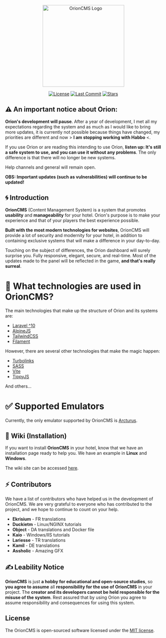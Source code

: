 

<p align="center"><a href="https://github.com/orion-server/cms" target="_blank"><img src="https://i.imgur.com/ZqE16Ph.png" width="263" alt="OrionCMS Logo"></a></p>

<p align="center">
<a href="https://github.com/orion-server/cms"><img src="https://img.shields.io/github/license/orion-server/cms" alt="License"></a>
<a href="https://github.com/orion-server/cms"><img src="https://img.shields.io/github/last-commit/orion-server/cms" alt="Last Commit"></a>
<a href="https://github.com/orion-server/cms"><img src="https://img.shields.io/github/stars/orion-server" alt="Stars"></a>
</p>

## ⚠️ An important notice about Orion:

**Orion's development will pause**. After a year of development, I met all my expectations regarding the system and as much as I would like to bring more updates, it is currently not possible because things have changed, my priorities are different and now  > **I am stopping working with Habbo** <.

If you use Orion or are reading this intending to use Orion, **listen up: It's still a safe system to use, and you can use it without any problems**. The only difference is that there will no longer be new systems.

Help channels and general will remain open.

**OBS: Important updates (such as vulnerabilities) will continue to be updated!**

## 🌀 Introduction

**OrionCMS** (Content Management System) is a system that promotes **usability** and **manageability** for your hotel. Orion's purpose is to make your experience and that of your players the best experience possible.

**Built with the most modern technologies for websites**, OrionCMS will provide a lot of security and modernity for your hotel, in addition to containing exclusive systems that will make a difference in your day-to-day.

Touching on the subject of differences, the Orion dashboard will surely surprise you. Fully responsive, elegant, secure, and real-time. Most of the updates made to the panel will be reflected in the game, **and that's really surreal**.

# 🌟 What technologies are used in OrionCMS?

The main technologies that make up the structure of Orion and its systems are:

- [Laravel ^10](https://laravel.com/)
- [AlpineJS](https://alpinejs.dev/)
- [TailwindCSS](https://tailwindcss.com/)
- [Filament](https://filamentphp.com/)

However, there are several other technologies that make the magic happen:

- [Turbolinks](https://hotwired.dev/)
- [SASS](https://sass-lang.com/)
- [Vite](https://vitejs.dev/)
- [TippyJS](https://atomiks.github.io/tippyjs/)

And others...

# ✅ Supported Emulators

Currently, the only emulator supported by OrionCMS is [Arcturus](https://git.krews.org/morningstar/Arcturus-Community).

## 📕 Wiki (Installation)

If you want to install **OrionCMS** in your hotel, know that we have an installation page ready to help you. We have an example in **Linux** and **Windows**.

The wiki site can be accessed [here](https://github.com/Orion-Server/cms/wiki).

## ⚡ Contributors

We have a list of contributors who have helped us in the development of OrionCMS. We are very grateful to everyone who has contributed to the project, and we hope to continue to count on your help.

- **Ekrisium** - FR translations
- **Duckietm** - Linux/NGINX tutorials
- **Object** - DA translations and Docker file
- **Kaio** - Windows/IIS tutorials
- **Lariesse** - TR translations
- **Kamil** - DE translations
- **Assholic** - Amazing GFX

## ✍ Leability Notice

**OrionCMS** is just **a hobby for educational and open-source studies**, so **you agree to assume** all **responsibility for the use of OrionCMS** in your project. The **creator and its developers cannot be held responsible for the misuse of the system**. Rest assured that by using Orion you agree to assume responsibility and consequences for using this system.

## License

The OrionCMS is open-sourced software licensed under the [MIT license](https://opensource.org/licenses/MIT).
